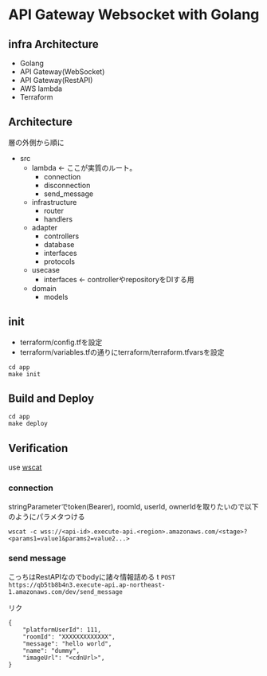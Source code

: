 # API Gateway Websocket with Golang

## infra Architecture

- Golang
- API Gateway(WebSocket)
- API Gateway(RestAPI)
- AWS lambda
- Terraform

## Architecture

層の外側から順に

- src
  - lambda <- ここが実質のルート。
    - connection
    - disconnection
    - send_message
  - infrastructure
    - router
    - handlers
  - adapter
    - controllers
    - database
    - interfaces
    - protocols
  - usecase
    - interfaces <- controllerやrepositoryをDIする用
  - domain
    - models
  
  
## init

- terraform/config.tfを設定
- terraform/variables.tfの通りにterraform/terraform.tfvarsを設定

```
cd app
make init
```

## Build and Deploy

```
cd app
make deploy
```

## Verification

use [wscat](https://github.com/websockets/wscat)

### connection

stringParameterでtoken(Bearer), roomId, userId, ownerIdを取りたいので以下のようにパラメタつける 

```
wscat -c wss://<api-id>.execute-api.<region>.amazonaws.com/<stage>?<params1=value1&params2=value2...>

```

### send message

こっちはRestAPIなのでbodyに諸々情報詰める
t
`POST https://qb5tb8b4n3.execute-api.ap-northeast-1.amazonaws.com/dev/send_message`

リク
```
{
    "platformUserId": 111,
    "roomId": "XXXXXXXXXXXXX",
    "message": "hello world",
    "name": "dummy", 
    "imageUrl": "<cdnUrl>",
}
```
